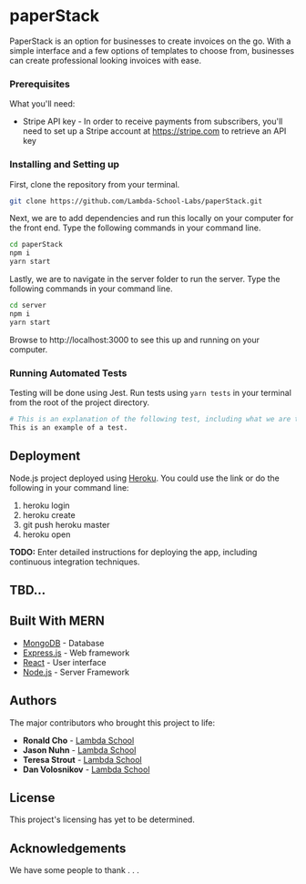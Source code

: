 # paperStack

PaperStack is an option for businesses to create invoices on the go. With a simple interface and a few options of templates to choose from, businesses can create professional looking invoices with ease.

### Prerequisites

What you'll need:

* Stripe API key - In order to receive payments from subscribers, you'll need to set up a Stripe account at https://stripe.com to retrieve an API key

### Installing and Setting up

First, clone the repository from your terminal.

```bash
git clone https://github.com/Lambda-School-Labs/paperStack.git
```

Next, we are to add dependencies and run this locally on your computer for the front end. Type the following commands in your command line.

```bash
cd paperStack
npm i
yarn start
```

Lastly, we are to navigate in the server folder to run the server. Type the following commands in your command line.

```bash
cd server
npm i
yarn start
```

Browse to http://localhost:3000 to see this up and running on your computer.

### Running Automated Tests

Testing will be done using Jest. Run tests using `yarn tests` in your terminal from the root of the project directory.

```bash
# This is an explanation of the following test, including what we are testing for.
This is an example of a test.
```

## Deployment

Node.js project deployed using [Heroku](https://devcenter.heroku.com/articles/getting-started-with-nodejs#introduction). You could use the link or do the following in your command line:

1.  heroku login
2.  heroku create
3.  git push heroku master
4.  heroku open

**TODO:** Enter detailed instructions for deploying the app, including continuous integration techniques.

## TBD...

## Built With MERN

* [MongoDB](https://www.mongodb.com/) - Database
* [Express.js](https://expressjs.com/) - Web framework
* [React](https://reactjs.org/) - User interface
* [Node.js](https://nodejs.org/) - Server Framework

## Authors

The major contributors who brought this project to life:

* **Ronald Cho** - [Lambda School](https://github.com/ronaldcho)
* **Jason Nuhn** - [Lambda School](https://github.com/JasonNuhn)
* **Teresa Strout** - [Lambda School](https://github.com/qapla47)
* **Dan Volosnikov** - [Lambda School](https://github.com/lightofdavinci)

## License

This project's licensing has yet to be determined.

## Acknowledgements

We have some people to thank . . .
